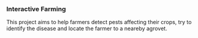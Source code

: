 ### Interactive Farming
This project aims to help farmers detect pests affecting their crops, try to identify the disease and locate the farmer to a neareby agrovet.
